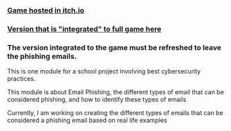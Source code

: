 ### [Game hosted in itch.io](https://capitandolphin.itch.io/phishingmodule)

### [Version that is "integrated" to full game here](https://capitandolphin.itch.io/sample1)

 ### The version integrated to the game must be refreshed to leave the phishing emails. 


This is one module for a school project involving best cybersecurity practices.

This module is about Email Phishing, the different types of email that can be considered phishing, and how to identify these types of emails

Currently, I am working on creating the different types of emails that can be considered a phishing email based on real life examples
